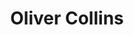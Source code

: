 ---
# Name
title: Oliver Collins
# Folder name
authors:
- oliver-collins
bio: Placement Student and Research Assistant at the Reality Bending Lab
role: Placement Student<sub><sup><br>University of Sussex</sup></sub>
social:
- icon: github
  icon_pack: fab
  link: https://github.com/OliverACollins
- icon: envelope
  icon_pack: fas
  link: mailto:oc236@sussex.ac.uk
- icon: twitter
  icon_pack: fab
  link: https://x.com/OliverACollins
- icon: researchgate
  icon_pack: fab
  link: https://www.researchgate.net/profile/Oliver-Collins-6
interests:
- Cognitive Psychology
- Statistics
- Playing guitar
- Go-karting
education:
  courses:
  - course: BSc Psychology with Clinical Approaches
    institution: University of Sussex
    year: 2023 - 2027
superuser: false
user_groups:
- Research Assistants
---
